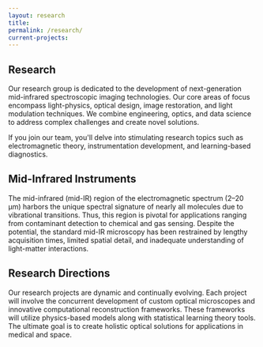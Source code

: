 ```yaml
---
layout: research
title: 
permalink: /research/
current-projects:
---
```

<!-- 
    IF YOU START PUBLISHING CURRENT PROJECTS, YOU NEED TO UNCOMMENT BELOW. (Can't run if statement outside of a liquid for loop.)

    Variable Explanations 
    - Image should just be the file name and placed in the research folder
    - Link should just be the pdf file name and placed in the publications folder.
    
    The variables for each project are shown below and should be nested within the current-projects variable. Reference past-projects.md if needed. 

    If no link is given, the page sends you to the publications page.

    - title:
      image:
      link:
      summary: 
-->

## Research ##

Our research group is dedicated to the development of next-generation mid-infrared spectroscopic imaging technologies. Our core areas of focus encompass light-physics, optical design, image restoration, and light modulation techniques. We combine engineering, optics, and data science to address complex challenges and create novel solutions.

If you join our team, you'll delve into stimulating research topics such as electromagnetic theory, instrumentation development, and learning-based diagnostics.

## Mid-Infrared Instruments ##

The mid-infrared (mid-IR) region of the electromagnetic spectrum (2–20 μm) harbors the unique spectral signature of nearly all molecules due to vibrational transitions. Thus, this region is pivotal for applications ranging from contaminant detection to chemical and gas sensing. Despite the potential, the standard mid-IR microscopy has been restrained by lengthy acquisition times, limited spatial detail, and inadequate understanding of light-matter interactions.

## Research Directions ##

Our research projects are dynamic and continually evolving. Each project will involve the concurrent development of custom optical microscopes and innovative computational reconstruction frameworks. These frameworks will utilize physics-based models along with statistical learning theory tools. The ultimate goal is to create holistic optical solutions for applications in medical and space.

<!-- ## Current Projects ## -->
